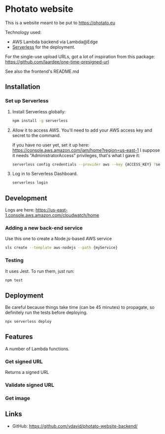 # Photato website
This is a website meant to be put to https://photato.eu

Technology used:
 - AWS Lambda backend via Lambda@Edge
 - [Serverless](https://serverless.com) for the deployment.

For the single-use upload URLs, got a lot of inspiration from this package: https://github.com/laardee/one-time-presigned-url

See also the frontend's README.md

## Installation

### Set up Serverless

1. Install Serverless globally:

   ```bash
   npm install -g serverless
   ```

2. Allow it to access AWS.
   You'll need to add your AWS access key and secret to the command.
   
   If you have no user yet, set it up here:
https://console.aws.amazon.com/iam/home?region=us-east-1
I suppose it needs "AdministratorAccess" privileges, that's what I gave it:

   ```bash
   serverless config credentials --provider aws --key {ACCESS_KEY} ?secret {SECRET_KEY}
   ```

3. Log in to Serverless Dashboard.

   ```bash
   serverless login
   ```

## Development

Logs are here: https://us-east-1.console.aws.amazon.com/cloudwatch/home

### Adding a new back-end service

Use this one to create a Node.js-based AWS service
```bash
sls create --template aws-nodejs --path {myService}
```

### Testing

It uses Jest. To run them, just run:

```bash
npm test
```

## Deployment

Be careful because things take time (can be 45 minutes) to propagate, so definitely run the tests before deploying.

```bash
npx serverless deploy
```

## Features

A number of Lambda functions.

### Get signed URL

Returns a signed URL 

### Validate signed URL

### Get image


## Links

 - GitHub: https://github.com/vdavid/photato-website-backend/
